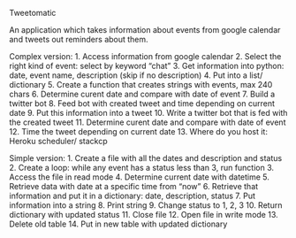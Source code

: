 Tweetomatic

An application which takes information about events from google calendar and
tweets out reminders about them.

Complex version:
    1. Access information from google calendar
    2. Select the right kind of event: select by keyword “chat”
    3. Get information into python: date, event name, description (skip if no description)
    4. Put into a list/ dictionary
    5. Create a function that creates strings with events, max 240 chars
    6. Determine curent date and compare with date of event
    7. Build a twitter bot 
    8. Feed bot with created tweet and time depending on current date 
    9. Put this information into a tweet
    10. Write a twitter bot that is fed with the created tweet
    11. Determine curent date and compare with date of event
    12. Time the tweet depending on current date
    13. Where do you host it: Heroku scheduler/ stackcp
    
Simple version: 
    1. Create a file with all the dates and description and status
    2. Create a loop: while any event has a status less than 3, run function
    3. Access the file in read mode
    4. Determine current date with datetime
    5. Retrieve data with date at a specific time from “now”
    6. Retrieve that information and put it in a dictionary: date, description, status
    7. Put information into a string
    8. Print string
    9. Change status to 1, 2, 3
    10. Return dictionary with updated status
    11. Close file
    12. Open file in write mode
    13. Delete old table
    14. Put in new table with updated dictionary
